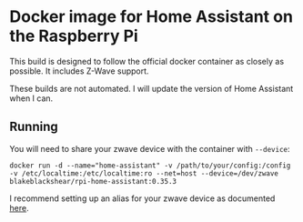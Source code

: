 # Docker image for Home Assistant on the Raspberry Pi
This build is designed to follow the official docker container as closely as
possible. It includes Z-Wave support.

These builds are not automated. I will update the version of Home Assistant
when I can.

## Running
You will need to share your zwave device with the container with `--device`:
```
docker run -d --name="home-assistant" -v /path/to/your/config:/config -v /etc/localtime:/etc/localtime:ro --net=host --device=/dev/zwave blakeblackshear/rpi-home-assistant:0.35.3
```

I recommend setting up an alias for your zwave device as documented [here](http://hintshop.ludvig.co.nz/show/persistent-names-usb-serial-devices/).
